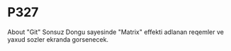 # P327
About "Git"
Sonsuz Dongu sayesinde "Matrix" effekti adlanan reqemler ve yaxud sozler ekranda gorsenecek.
